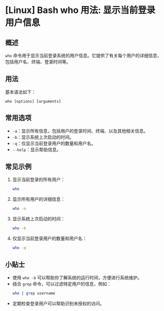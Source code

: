 # [Linux] Bash who 用法: 显示当前登录用户信息

## 概述
`who` 命令用于显示当前登录系统的用户信息。它提供了有关每个用户的详细信息，包括用户名、终端、登录时间等。

## 用法
基本语法如下：
```
who [options] [arguments]
```

## 常用选项
- `-a`：显示所有信息，包括用户的登录时间、终端、以及其他相关信息。
- `-b`：显示系统上次启动的时间。
- `-q`：仅显示当前登录用户的数量和用户名。
- `--help`：显示帮助信息。

## 常见示例
1. 显示当前登录的所有用户：
   ```bash
   who
   ```

2. 显示所有用户的详细信息：
   ```bash
   who -a
   ```

3. 显示系统上次启动的时间：
   ```bash
   who -b
   ```

4. 仅显示当前登录用户的数量和用户名：
   ```bash
   who -q
   ```

## 小贴士
- 使用 `who -b` 可以帮助你了解系统的运行时间，方便进行系统维护。
- 结合 `grep` 命令，可以过滤特定用户的信息，例如：
  ```bash
  who | grep username
  ```
- 定期检查登录用户可以帮助识别未授权的访问。